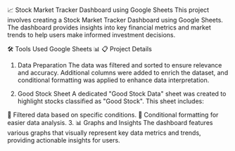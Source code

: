 📈 Stock Market Tracker Dashboard using Google Sheets
This project involves creating a Stock Market Tracker Dashboard using Google Sheets. The dashboard provides insights into key financial metrics and market trends to help users make informed investment decisions.

🛠️ Tools Used
Google Sheets 📊
📋 Project Details
1. Data Preparation
The data was filtered and sorted to ensure relevance and accuracy. Additional columns were added to enrich the dataset, and conditional formatting was applied to enhance data interpretation.

2. Good Stock Sheet
A dedicated "Good Stock Data" sheet was created to highlight stocks classified as "Good Stock". This sheet includes:

📝 Filtered data based on specific conditions.
🎨 Conditional formatting for easier data analysis.
3. 📊 Graphs and Insights
The dashboard features various graphs that visually represent key data metrics and trends, providing actionable insights for users.

